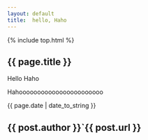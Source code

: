 ```yaml
---
layout:	default
title:	hello, Haho
---
```

{% include top.html %}
<h2>{{ page.title }}</h2>
<p>Hello Haho</p>
<p>Hahooooooooooooooooooooooo</p>
<p> {{ page.date | date_to_string }} </p>
<h2>{{ post.author }}`{{ post.url }}</h2>
